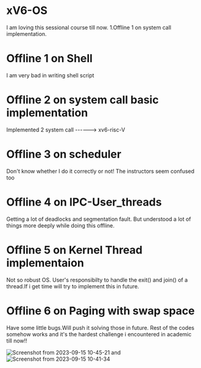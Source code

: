 # xV6-OS
I am loving this sessional course till now.
1.Offline 1 on system call implementation. 
# Offline 1 on Shell
I am very bad in writing shell script
# Offline 2 on system call basic implementation

Implemented 2 system call ------> xv6-risc-V
# Offline 3 on scheduler
Don't know whether I do it correctly or not! The instructors seem confused too
# Offline 4 on IPC-User_threads
Getting a lot of deadlocks and segmentation fault. But understood a lot of things more deeply while doing this offline.
# Offline 5 on Kernel Thread implementaion
Not so robust OS. User's responsibilty to handle the exit() and join() of a thread.If i get time will try to implement this in future.
# Offline 6 on Paging with swap space
Have some little bugs.Will push it solving those in future. Rest of the codes somehow works and it's the hardest challenge i encountered in academic till now!!

![Screenshot from 2023-09-15 10-45-21](https://github.com/Superb-Man/xV6-OS/assets/104999005/4510e122-7faa-465c-9829-16717dd18770)
and 
![Screenshot from 2023-09-15 10-41-34](https://github.com/Superb-Man/xV6-OS/assets/104999005/98d80c5a-4047-4aa6-9d49-9e012be52077)


